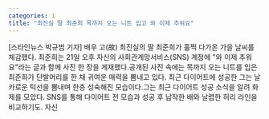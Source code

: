 ```yaml
---
categories: i
title: "최진실 딸 최준희 목까지 오는 니트 입고 와 이제 추워요"
---
```

[스타인뉴스 박규범 기자] 배우 고(故) 최진실의 딸 최준희가 훌쩍 다가온 가을 날씨를 체감했다. 최준희는 21일 오후 자신의 사회관계망서비스(SNS) 계정에 "와 이제 추워요"라는 글과 함께 사진 한 장을 게재했다.공개된 사진 속에는 목까지 오는 니트를 입은 최준희가 단발머리를 한 채 귀여운 매력을 뽐내고 있다. 최근 다이어트에 성공한 그는 날카로운 턱선을 뽐내며 한층 성숙해진 모습이다.그는 최근 다이어트 성공 소식을 알려 화제를 모았다. SNS를 통해 다이어트 전 모습과 성공 후 납작한 배와 날렵한 허리 라인을 비교하기도. 자신